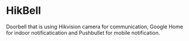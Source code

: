 # HikBell
Doorbell that is using Hikvision camera for communication, Google Home for indoor notificatication and Pushbullet for mobile notification.
